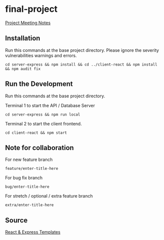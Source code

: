 # final-project

[Project Meeting Notes](https://docs.google.com/spreadsheets/d/1eOtHMSj9CnSQIP8-XRW3La719-ND_kLdhUTcGedrTxQ)



## Installation
Run this commands at the base project directory. Please ignore the severity vulnerabilities warnings and errors. 
```
cd server-express && npm install && cd ../client-react && npm install && npm audit fix
```

## Run the Development
Run this commands at the base project directory.

Terminal 1 to start the API / Database Server
```
cd server-express && npm run local
```
Terminal 2 to start the client frontend.
```
cd client-react && npm start
```

## Note for collaboration
For new feature branch
```
feature/enter-title-here
```

For bug fix branch
```
bug/enter-title-here
```

For stretch / optional / extra feature branch
```
extra/enter-title-here
```

## Source
[React & Express Templates](https://github.com/gary-jipp/shell-react-express)